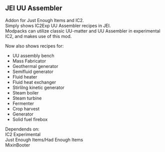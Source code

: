 ## JEI UU Assembler
Addon for Just Enough Items and IC2.  
Simply shows IC2Exp UU Assembler recipes in JEI.  
Modpacks can utilize classic UU-matter and UU Assembler in experimental IC2, and makes use of this mod.  

Now also shows recipes for:  
- UU assembly bench  
- Mass Fabricator  
- Geothermal generator  
- Semifluid generator  
- Fluid heater  
- Fluid heat exchanger  
- Stirlilng kinetic generator  
- Steam boiler  
- Steam turbine  
- Fermenter  
- Crop harvest
- Generator
- Solid fuel firebox

Dependends on:  
IC2 Experimental  
Just Enough Items/Had Enough Items  
MixinBooter  